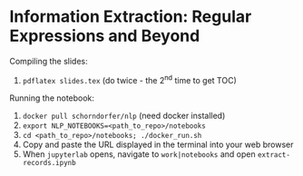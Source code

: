# Information Extraction: Regular Expressions and Beyond

Compiling the slides:

1. ```pdflatex slides.tex``` (do twice - the 2<sup>nd</sup> time to get TOC)

Running the notebook:

1. ```docker pull schorndorfer/nlp``` (need docker installed)
2. ```export NLP_NOTEBOOKS=<path_to_repo>/notebooks```
3. ```cd <path_to_repo>/notebooks; ./docker_run.sh```
4. Copy and paste the URL displayed in the terminal into your web browser
4. When ```jupyterlab``` opens, navigate to ```work|notebooks``` and open ```extract-records.ipynb```
